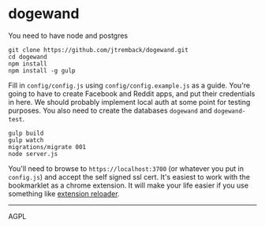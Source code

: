 dogewand
========

You need to have node and postgres

    git clone https://github.com/jtremback/dogewand.git
    cd dogewand
    npm install
    npm install -g gulp

Fill in `config/config.js` using `config/config.example.js` as a guide. You're going to have to create Facebook and Reddit apps, and put their credentials in here. We should probably implement local auth at some point for testing purposes. You also need to create the databases `dogewand` and `dogewand-test`.

    gulp build
    gulp watch
    migrations/migrate 001
    node server.js

You'll need to browse to `https://localhost:3700` (or whatever you put in `config.js`) and accept the self signed ssl cert.
It's easiest to work with the bookmarklet as a chrome extension. It will make your life easier if you use something like [extension reloader](https://chrome.google.com/webstore/detail/extensions-reloader/fimgfedafeadlieiabdeeaodndnlbhid?hl=en).

---

AGPL
